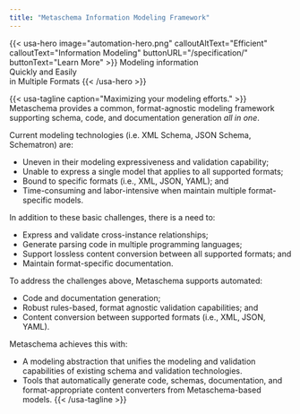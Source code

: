```yaml
---
title: "Metaschema Information Modeling Framework"
---
```

{{< usa-hero image="automation-hero.png" calloutAltText="Efficient" calloutText="Information Modeling" buttonURL="/specification/" buttonText="Learn More" >}}
Modeling information<br/>
Quickly and Easily<br/>
in Multiple Formats
{{< /usa-hero >}}

{{< usa-tagline caption="Maximizing your modeling efforts." >}}
Metaschema provides a common, format-agnostic modeling framework supporting schema, code, and documentation generation *all in one*.

Current modeling technologies (i.e. XML Schema, JSON Schema, Schematron) are:

- Uneven in their modeling expressiveness and validation capability;
- Unable to express a single model that applies to all supported formats;
- Bound to specific formats (i.e., XML, JSON, YAML); and
- Time-consuming and labor-intensive when maintain multiple format-specific models.

In addition to these basic challenges, there is a need to:

- Express and validate cross-instance relationships;
- Generate parsing code in multiple programming languages;
- Support lossless content conversion between all supported formats; and
- Maintain format-specific documentation.

To address the challenges above, Metaschema supports automated:

- Code and documentation generation;
- Robust rules-based, format agnostic validation capabilities; and
- Content conversion between supported formats (i.e., XML, JSON, YAML).

Metaschema achieves this with:

- A modeling abstraction that unifies the modeling and validation capabilities of existing schema and validation technologies.
- Tools that automatically generate code, schemas, documentation, and format-appropriate content converters from Metaschema-based models.
{{< /usa-tagline >}}
